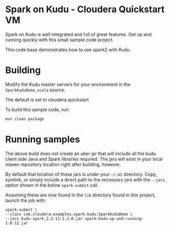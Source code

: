 # Spark on Kudu - Cloudera Quickstart VM

Spark on Kudu is well integrated and full of great features. Get up and
running quickly with this small sample code project.

This code base demonstrates how to use spark2 with Kudu.

# Building

Modify the Kudu master servers for your environment in the
`SparkKuduDemo.scala` source.

The default is set to cloudera.quickstart

To build this sample code, run:

```sh
mvn clean package
```

# Running samples

The above build does not create an uber jar that will include all the kudu
client side Java and Spark libraries required. The jars will exist in your local
maven repository location right after building, however.

By default that location of these jars is under your `~/.m2` directory. Copy,
symlink, or simply include a direct path to the necessary jars with the `--jars`
option shown in the below `spark-submit` call.

Assuming these are now found in the `lib` directory found in this project,
launch the job with:

```
spark-submit \
--class com.cloudera.examples.spark.kudu.SparkKuduDemo \
--jars kudu-spark_2.2.11-1.2.0.jar spark-kudu-up-and-running-1.0.12.jar
```

